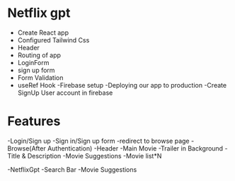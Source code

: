 # Netflix gpt

- Create React app
- Configured Tailwind Css
- Header
- Routing of app
- LoginForm
- sign up form
- Form Validation
- useRef Hook
-Firebase setup
-Deploying our app to production
-Create SignUp User account in firebase



# Features

-Login/Sign up
   -Sign in/Sign up form 
   -redirect to browse page
-Browse(After Authentication)
     -Header
     -Main Movie
         -Trailer in Background
         -Title & Description
         -Movie Suggestions
            -Movie list*N

-NetflixGpt
    -Search Bar
    -Movie Suggestions




         





